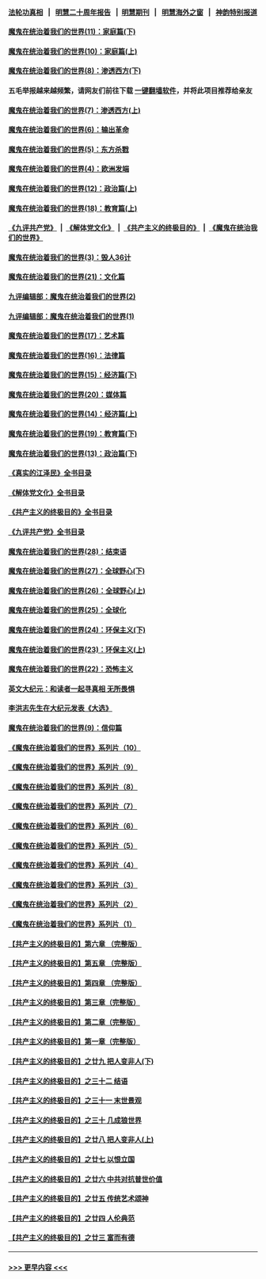 #### [法轮功真相](https://github.com/gfw-breaker/truth/blob/master/README.md?t=0) &nbsp;&nbsp;|&nbsp;&nbsp; [明慧二十周年报告](https://github.com/gfw-breaker/mh-reports/blob/master/README.md?t=0) &nbsp;&nbsp;|&nbsp;&nbsp;[明慧期刊](https://github.com/gfw-breaker/mh-qikan) &nbsp;&nbsp;|&nbsp;&nbsp; [明慧海外之窗](https://github.com/gfw-breaker/mh-news/blob/master/README.md?t=0) &nbsp;&nbsp;|&nbsp;&nbsp; [神韵特别报道](https://github.com/gfw-breaker/mh-news/blob/master/shenyun.md?t=0)
#### [魔鬼在统治着我们的世界(11)：家庭篇(下)](../pages/nsc422/n10440961.md?t=12141301) 
#### [魔鬼在统治着我们的世界(10)：家庭篇(上)](../pages/nsc422/n10435448.md?t=12141301) 
#### [魔鬼在统治着我们的世界(8)：渗透西方(下)](../pages/nsc422/n10429603.md?t=12141301) 
#### 五毛举报越来越频繁，请网友们前往下载 [一键翻墙软件](https://github.com/gfw-breaker/ssr-accounts)，并将此项目推荐给亲友
#### [魔鬼在统治着我们的世界(7)：渗透西方(上)](../pages/nsc422/n10426013.md?t=12141301) 
#### [魔鬼在统治着我们的世界(6)：输出革命](../pages/nsc422/n10421536.md?t=12141301) 
#### [魔鬼在统治着我们的世界(5)：东方杀戮](../pages/nsc422/n10417707.md?t=12141301) 
#### [魔鬼在统治着我们的世界(4)：欧洲发端](../pages/nsc422/n10414890.md?t=12141301) 
#### [魔鬼在统治着我们的世界(12)：政治篇(上)](../pages/nsc422/n10444576.md?t=12141301) 
#### [魔鬼在统治着我们的世界(18)：教育篇(上)](../pages/nsc422/n10526970.md?t=12141301) 
#### [《九评共产党》](https://github.com/begood0513/9ping.md/blob/master/README.md) &nbsp;|&nbsp; [《解体党文化》](../../../../jtdwh.md/blob/master/README.md)  &nbsp;|&nbsp; [《共产主义的终极目的》](../../../../gczydzjmd.md/blob/master/README.md) &nbsp;|&nbsp; [《魔鬼在统治我们的世界》](../../../../mgztzwmdsj.md/blob/master/README.md) 
#### [魔鬼在统治着我们的世界(3)：毁人36计](../pages/nsc422/n10411583.md?t=12141301) 
#### [魔鬼在统治着我们的世界(21)：文化篇](../pages/nsc422/n10597706.md?t=12141301) 
#### [九评编辑部：魔鬼在统治着我们的世界(2)](../pages/nsc422/n10410036.md?t=12141301) 
#### [九评编辑部：魔鬼在统治着我们的世界(1)](../pages/nsc422/n10406825.md?t=12141301) 
#### [魔鬼在统治着我们的世界(17)：艺术篇](../pages/nsc422/n10499093.md?t=12141301) 
#### [魔鬼在统治着我们的世界(16)：法律篇](../pages/nsc422/n10485969.md?t=12141301) 
#### [魔鬼在统治着我们的世界(15)：经济篇(下)](../pages/nsc422/n10469975.md?t=12141301) 
#### [魔鬼在统治着我们的世界(20)：媒体篇](../pages/nsc422/n10586579.md?t=12141301) 
#### [魔鬼在统治着我们的世界(14)：经济篇(上)](../pages/nsc422/n10457370.md?t=12141301) 
#### [魔鬼在统治着我们的世界(19)：教育篇(下)](../pages/nsc422/n10564808.md?t=12141301) 
#### [魔鬼在统治着我们的世界(13)：政治篇(下)](../pages/nsc422/n10448270.md?t=12141301) 
#### [《真实的江泽民》全书目录](../pages/nsc422/n13721399.md?t=12141301) 
#### [《解体党文化》全书目录](../pages/nsc422/n13721157.md?t=12141301) 
#### [《共产主义的终极目的》全书目录](../pages/nsc422/n13721048.md?t=12141301) 
#### [《九评共产党》全书目录](../pages/nsc422/n13708085.md?t=12141301) 
#### [魔鬼在统治着我们的世界(28)：结束语](../pages/nsc422/n10936246.md?t=12141301) 
#### [魔鬼在统治着我们的世界(27)：全球野心(下)](../pages/nsc422/n10928319.md?t=12141301) 
#### [魔鬼在统治着我们的世界(26)：全球野心(上)](../pages/nsc422/n10900318.md?t=12141301) 
#### [魔鬼在统治着我们的世界(25)：全球化](../pages/nsc422/n10788205.md?t=12141301) 
#### [魔鬼在统治着我们的世界(24)：环保主义(下)](../pages/nsc422/n10695307.md?t=12141301) 
#### [魔鬼在统治着我们的世界(23)：环保主义(上)](../pages/nsc422/n10688613.md?t=12141301) 
#### [魔鬼在统治着我们的世界(22)：恐怖主义](../pages/nsc422/n10614727.md?t=12141301) 
#### [英文大纪元：和读者一起寻真相 无所畏惧](../pages/nsc422/n12542027.md?t=12141301) 
#### [李洪志先生在大纪元发表《大选》](../pages/nsc422/n12534746.md?t=12141301) 
#### [魔鬼在统治着我们的世界(9)：信仰篇](../pages/nsc422/n10432159.md?t=12141301) 
#### [《魔鬼在统治着我们的世界》系列片（10）](../pages/nsc422/n12292670.md?t=12141301) 
#### [《魔鬼在统治着我们的世界》系列片（9）](../pages/nsc422/n12290859.md?t=12141301) 
#### [《魔鬼在统治着我们的世界》系列片（8）](../pages/nsc422/n12287445.md?t=12141301) 
#### [《魔鬼在统治着我们的世界》系列片（7）](../pages/nsc422/n12283425.md?t=12141301) 
#### [《魔鬼在统治着我们的世界》系列片（6）](../pages/nsc422/n12282314.md?t=12141301) 
#### [《魔鬼在统治着我们的世界》系列片（5）](../pages/nsc422/n12281419.md?t=12141301) 
#### [《魔鬼在统治着我们的世界》系列片（4）](../pages/nsc422/n12274024.md?t=12141301) 
#### [《魔鬼在统治着我们的世界》系列片（3）](../pages/nsc422/n12271322.md?t=12141301) 
#### [《魔鬼在统治着我们的世界》系列片（2）](../pages/nsc422/n12269049.md?t=12141301) 
#### [《魔鬼在统治着我们的世界》系列片（1）](../pages/nsc422/n12267575.md?t=12141301) 
#### [【共产主义的终极目的】第六章 （完整版）](../pages/nsc422/n11428913.md?t=12141301) 
#### [【共产主义的终极目的】第五章 （完整版）](../pages/nsc422/n11428912.md?t=12141301) 
#### [【共产主义的终极目的】第四章 （完整版）](../pages/nsc422/n11428907.md?t=12141301) 
#### [【共产主义的终极目的】第三章（完整版）](../pages/nsc422/n11428848.md?t=12141301) 
#### [【共产主义的终极目的】第二章（完整版）](../pages/nsc422/n11428831.md?t=12141301) 
#### [【共产主义的终极目的】第一章（完整版）](../pages/nsc422/n11417651.md?t=12141301) 
#### [【共产主义的终极目的】之廿九 把人变非人(下)](../pages/nsc422/n11344140.md?t=12141301) 
#### [【共产主义的终极目的】之三十二 结语](../pages/nsc422/n11360535.md?t=12141301) 
#### [【共产主义的终极目的】之三十一 末世景观](../pages/nsc422/n11351129.md?t=12141301) 
#### [【共产主义的终极目的】之三十 几成狼世界](../pages/nsc422/n11348280.md?t=12141301) 
#### [【共产主义的终极目的】之廿八 把人变非人(上)](../pages/nsc422/n11340492.md?t=12141301) 
#### [【共产主义的终极目的】之廿七 以恨立国](../pages/nsc422/n11336944.md?t=12141301) 
#### [【共产主义的终极目的】之廿六 中共对抗普世价值](../pages/nsc422/n11324785.md?t=12141301) 
#### [【共产主义的终极目的】之廿五 传统艺术颂神](../pages/nsc422/n11296396.md?t=12141301) 
#### [【共产主义的终极目的】之廿四 人伦典范](../pages/nsc422/n11296397.md?t=12141301) 
#### [【共产主义的终极目的】之廿三 富而有德](../pages/nsc422/n11283598.md?t=12141301) 

----
#### [ >>> 更早内容 <<< ](../indexes/nsc422-earlier.md)

